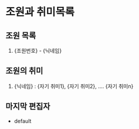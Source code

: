 # 조원과 취미목록
## 조원 목록
1. {조원번호} - {닉네임}

## 조원의 취미
1. {닉네임} : {자기 취미1}, {자기 취미2}, .... {자기 취미n}

## 마지막 편집자
- default
